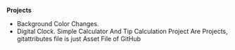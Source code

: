 **Projects**
* Background Color Changes.
* Digital Clock. Simple Calculator And Tip Calculation Project Are Projects, gitattributes file is just Asset File of GitHub
